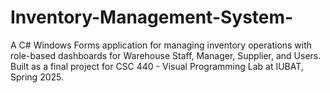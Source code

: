# Inventory-Management-System-
A C# Windows Forms application for managing inventory operations with role-based dashboards for Warehouse Staff, Manager, Supplier, and Users. Built as a final project for CSC 440 - Visual Programming Lab at IUBAT, Spring 2025.
